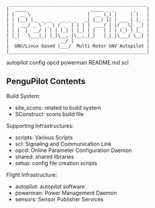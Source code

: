     ___________________________________________________
    |  _____                       _____ _ _       _    |
    | |  __ \                     |  __ (_) |     | |   |
    | | |__) |__ _ __   __ _ _   _| |__) || | ___ | |_  |
    | |  ___/ _ \ '_ \ / _` | | | |  ___/ | |/ _ \| __| |
    | | |  |  __/ | | | (_| | |_| | |   | | | (_) | |_  |
    | |_|   \___|_| |_|\__, |\__,_|_|   |_|_|\___/ \__| |
    |                   __/ |                           |
    |  GNU/Linux based |___/  Multi-Rotor UAV Autopilot |
    |___________________________________________________|



autopilot  config  opcd  powerman  README.md  scl

PenguPilot Contents
-------------------

Build System:
- site\_scons: related to build system
- SConstruct: scons build file

Supporting Infrastructures:
- scripts: Various Scripts
- scl: Signaling and Communication Link
- opcd: Online Parameter Configuration Daemon
- shared: shared libraries
- setup: config file creation scripts

Flight Infrastructure:
- autopilot: autopilot software
- powerman: Power Management Daemon
- sensors: Sensor Publisher Services

